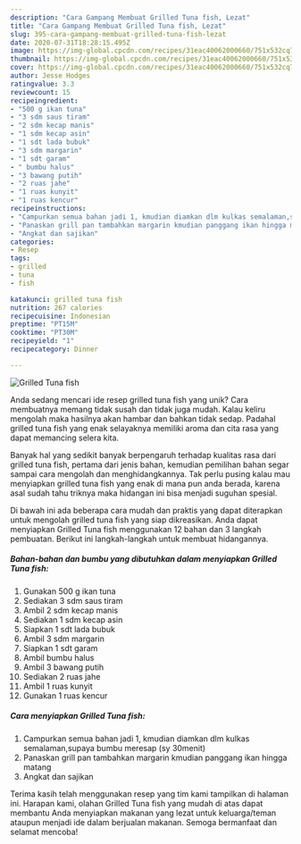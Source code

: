 ```yaml
---
description: "Cara Gampang Membuat Grilled Tuna fish, Lezat"
title: "Cara Gampang Membuat Grilled Tuna fish, Lezat"
slug: 395-cara-gampang-membuat-grilled-tuna-fish-lezat
date: 2020-07-31T18:28:15.495Z
image: https://img-global.cpcdn.com/recipes/31eac40062000660/751x532cq70/grilled-tuna-fish-foto-resep-utama.jpg
thumbnail: https://img-global.cpcdn.com/recipes/31eac40062000660/751x532cq70/grilled-tuna-fish-foto-resep-utama.jpg
cover: https://img-global.cpcdn.com/recipes/31eac40062000660/751x532cq70/grilled-tuna-fish-foto-resep-utama.jpg
author: Jesse Hodges
ratingvalue: 3.3
reviewcount: 15
recipeingredient:
- "500 g ikan tuna"
- "3 sdm saus tiram"
- "2 sdm kecap manis"
- "1 sdm kecap asin"
- "1 sdt lada bubuk"
- "3 sdm margarin"
- "1 sdt garam"
- " bumbu halus"
- "3 bawang putih"
- "2 ruas jahe"
- "1 ruas kunyit"
- "1 ruas kencur"
recipeinstructions:
- "Campurkan semua bahan jadi 1, kmudian diamkan dlm kulkas semalaman,supaya bumbu meresap (sy 30menit)"
- "Panaskan grill pan tambahkan margarin kmudian panggang ikan hingga matang"
- "Angkat dan sajikan"
categories:
- Resep
tags:
- grilled
- tuna
- fish

katakunci: grilled tuna fish 
nutrition: 267 calories
recipecuisine: Indonesian
preptime: "PT15M"
cooktime: "PT30M"
recipeyield: "1"
recipecategory: Dinner

---
```



![Grilled Tuna fish](https://img-global.cpcdn.com/recipes/31eac40062000660/751x532cq70/grilled-tuna-fish-foto-resep-utama.jpg)

Anda sedang mencari ide resep grilled tuna fish yang unik? Cara membuatnya memang tidak susah dan tidak juga mudah. Kalau keliru mengolah maka hasilnya akan hambar dan bahkan tidak sedap. Padahal grilled tuna fish yang enak selayaknya memiliki aroma dan cita rasa yang dapat memancing selera kita.



Banyak hal yang sedikit banyak berpengaruh terhadap kualitas rasa dari grilled tuna fish, pertama dari jenis bahan, kemudian pemilihan bahan segar sampai cara mengolah dan menghidangkannya. Tak perlu pusing kalau mau menyiapkan grilled tuna fish yang enak di mana pun anda berada, karena asal sudah tahu triknya maka hidangan ini bisa menjadi suguhan spesial.


Di bawah ini ada beberapa cara mudah dan praktis yang dapat diterapkan untuk mengolah grilled tuna fish yang siap dikreasikan. Anda dapat menyiapkan Grilled Tuna fish menggunakan 12 bahan dan 3 langkah pembuatan. Berikut ini langkah-langkah untuk membuat hidangannya.

<!--inarticleads1-->

##### Bahan-bahan dan bumbu yang dibutuhkan dalam menyiapkan Grilled Tuna fish:

1. Gunakan 500 g ikan tuna
1. Sediakan 3 sdm saus tiram
1. Ambil 2 sdm kecap manis
1. Sediakan 1 sdm kecap asin
1. Siapkan 1 sdt lada bubuk
1. Ambil 3 sdm margarin
1. Siapkan 1 sdt garam
1. Ambil  bumbu halus
1. Ambil 3 bawang putih
1. Sediakan 2 ruas jahe
1. Ambil 1 ruas kunyit
1. Gunakan 1 ruas kencur




<!--inarticleads2-->

##### Cara menyiapkan Grilled Tuna fish:

1. Campurkan semua bahan jadi 1, kmudian diamkan dlm kulkas semalaman,supaya bumbu meresap (sy 30menit)
1. Panaskan grill pan tambahkan margarin kmudian panggang ikan hingga matang
1. Angkat dan sajikan




Terima kasih telah menggunakan resep yang tim kami tampilkan di halaman ini. Harapan kami, olahan Grilled Tuna fish yang mudah di atas dapat membantu Anda menyiapkan makanan yang lezat untuk keluarga/teman ataupun menjadi ide dalam berjualan makanan. Semoga bermanfaat dan selamat mencoba!
